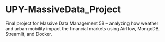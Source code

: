 # UPY-MassiveData_Project
Final project for Massive Data Management 5B – analyzing how weather and urban mobility impact the financial markets using Airflow, MongoDB, Streamlit, and Docker.

